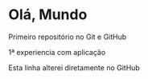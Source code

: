 # Olá, Mundo
 Primeiro repositório no Git e GitHub

 1ª experiencia com aplicação

Esta linha alterei diretamente no GitHub 
